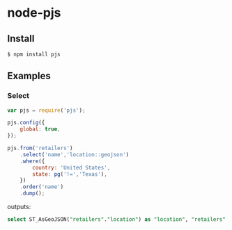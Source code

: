 # node-pjs


## Install
```sh
$ npm install pjs
```


## Examples

### Select

```javascript
var pjs = require('pjs');

pjs.config({
	global: true,
});

pjs.from('retailers')
    .select('name','location::geojson')
    .where({
        country: 'United States',
		state: pg('!=','Texas'),
	})
	.order('name')
	.dump();
```

outputs:

```sql
select ST_AsGeoJSON("retailers"."location") as "location", "retailers"."name" from "retailers" where ("retailers"."country"='United States' and "retailers"."state" != 'Texas') order by "name" asc
```